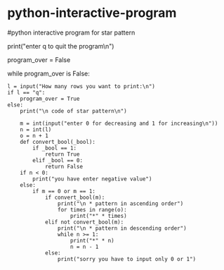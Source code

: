 # python-interactive-program
#python interactive program for star pattern

print("enter q to quit the program\n")

program_over = False

while program_over is False:

    l = input("How many rows you want to print:\n")
    if l == "q":
        program_over = True
    else:
        print("\n code of star pattern\n")

        m = int(input("enter 0 for decreasing and 1 for increasing\n"))
        n = int(l)
        o = n + 1
        def convert_bool(_bool):
            if _bool == 1:
                return True
            elif _bool == 0:
                return False
        if n < 0:
            print("you have enter negative value")
        else:
            if m == 0 or m == 1:
                if convert_bool(m):
                    print("\n * pattern in ascending order")
                    for times in range(o):
                        print("*" * times)
                elif not convert_bool(m):
                    print("\n * pattern in descending order")
                    while n >= 1:
                        print("*" * n)
                        n = n - 1
                else:
                    print("sorry you have to input only 0 or 1")
